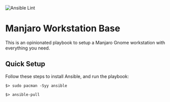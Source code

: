 ![Ansible Lint](https://github.com/mtharpe/ansible-manjaro-workstation-base/workflows/Ansible%20Lint/badge.svg)

# Manjaro Workstation Base

This is an opinionated playbook to setup a Manjaro Gnome workstation with everything you need.

## Quick Setup

Follow these steps to install Ansible, and run the playbook:

```
$> sudo pacman -Syy ansible

$> ansible-pull 

```